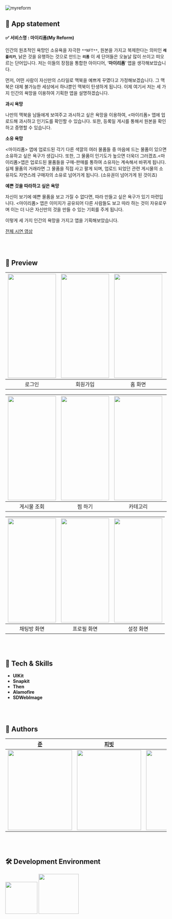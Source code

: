 ![myreform](https://user-images.githubusercontent.com/82807263/219072205-605f6c3f-45d7-4950-aec2-3b1388815412.jpg)



## 📱  App statement

#### ✅ 서비스명 : 마이리폼(My Reform) <br>
인간의 원초적인 욕망인 소유욕을 자극한 `**NFT**`, 원본을 가지고 복제한다는 의미인 **`레플리카`**, 낡은 것을 유행하는 것으로 만드는 **`리폼`** 이 세 단어들은 오늘날 많이 쓰이고 떠오르는 단어입니다. 저는 이들의 장점을 통합한 아이디어, ‘**마이리폼**’ 앱을 생각해보았습니다.
    
먼저, 어떤 사람이 자신만의 스타일로 맥북을 예쁘게 꾸몄다고 가정해보겠습니다. 그 맥북은 대체 불가능한 세상에서 하나뿐인 맥북이 탄생하게 됩니다. 이제 여기서 저는 세 가지 인간의 욕망을 이용하여 기획한 앱을 설명하겠습니다.

 **과시 욕망**

나만의 맥북을 남들에게 보여주고 과시하고 싶은 욕망을 이용하여, <마이리폼> 앱에 업로드해 과시하고 인기도를 확인할 수 있습니다. 또한, 등록일 게시를 통해서 원본을 확인하고 증명할 수 있습니다.

 **소유 욕망**

<마이리폼> 앱에 업로드된 각기 다른 색깔의 여러 물품들 중 마음에 드는 물품이 있으면 소유하고 싶은 욕구가 생깁니다. 또한, 그 물품이 인기도가 높으면 더욱더 그러겠죠.<마이리폼>앱은 업로드된 물품들을 구매-판매를 통하여 소유자는 계속해서 바뀌게 됩니다. 실제 물품의 거래라면 그 물품을 직접 사고 팔게 되며, 업로드 되었던 관련 게시물의 소유자도 자연스레 구매자의 소유로 넘어가게 됩니다. (소유권이 넘어가게 된 것이죠)

 **예쁜 것을 따라하고 싶은 욕망**

자신이 보기에 예쁜 물품을 보고 가질 수 없다면, 따라 만들고 싶은 욕구가 있기 마련입니다. <마이리폼> 앱은 이미지가 공유되어 다른 사람들도 보고 따라 하는 것이 자유로우며 이는 더 나은 자신만의 것을 만들 수 있는 기회를 주게 됩니다.

이렇게 세 가지 인간의 욕망을 가지고 앱을 기획해보았습니다.

[전체 시연 영상](https://www.youtube.com/watch?v=bIz7mGePBa4)


<br><br>

## 👀  Preview
|<img src="https://user-images.githubusercontent.com/82807263/219094736-aa642245-98b5-4816-a266-9d7d3dd13788.png"  width="150" height="325">|<img src="https://user-images.githubusercontent.com/82807263/219094915-941bd045-a67f-49cb-9e36-fedb547bb1fe.png"  width="150" height="325">|<img src="https://user-images.githubusercontent.com/82807263/219095241-4511268c-d083-4666-9bcf-8bb4020c559a.png"  width="150" height="325">|<img src="https://user-images.githubusercontent.com/82807263/219095495-2bb81887-e38f-42e2-91e6-66d6666335e6.png"  width="150" height="325">|
|:---:|:---:|:---:|:---:|
|<center>로그인</center>|<center>회원가입</center>|<center>홈 화면</center>|<center>검색 화면</center>|

|<img src="https://user-images.githubusercontent.com/82807263/219099112-bf39a2e7-7d41-44d0-ad26-17d23e259476.gif"  width="150" height="325">|<img src="https://user-images.githubusercontent.com/82807263/219099323-3301328c-06ec-4f62-bd11-05d3c4240ef4.gif"  width="150" height="325">|<img src="https://user-images.githubusercontent.com/82807263/219098607-312bd0a9-dc97-4b40-bbe6-df2e89c357cb.png"  width="150" height="325">|<img src="https://user-images.githubusercontent.com/82807263/219098796-fb1081f2-61be-44e7-8091-c6da108c3fbc.png"  width="150" height="325">|
|:---:|:---:|:---:|:---:|
|<center>게시물 조회</center>|<center>찜 하기</center>|<center>카테고리</center>|<center>업로드 화면</center>|

|<img src="https://user-images.githubusercontent.com/82807263/219105873-1b636573-e257-47ae-a22c-ee76d14e7577.gif"  width="150" height="325">|<img src="https://user-images.githubusercontent.com/82807263/219099789-f05f84ee-d0e0-4827-863d-fb52376a5b7c.png"  width="150" height="325">|<img src="https://user-images.githubusercontent.com/82807263/219100027-ca7f722e-9b90-4e1a-83e7-b416cc9c99f2.png"  width="150" height="325">|
|:---:|:---:|:---:|
|<center>채팅방 화면</center>|<center>프로필 화면</center>|<center>설정 화면</center>|


<br><br>

## 🔩  Tech & Skills
* **UIKit**
* **Snapkit**
* **Then**
* **Alamofire**
* **SDWebImage**


<br><br>



## 👥  Authors
|[준](https://github.com/devjoonn)|[피빗](https://github.com/seopmin)|[우지](https://github.com/choisw16)|
|:---:|:---:|:---:|
|<img src="https://user-images.githubusercontent.com/82807263/219266692-152cb744-6d15-4225-856f-a4f155b50a0c.png"  width="200" height="250">|<img src="https://user-images.githubusercontent.com/82807263/219092229-d2a84276-94ec-426b-997a-079c6e4943db.png"  width="200" height="250">|<img src="https://user-images.githubusercontent.com/82807263/219266258-e5b170b0-a3ce-43a3-b24b-bba3c4be46a8.png"  width="200" height="250">|


<br><br>

## 🛠  Development Environment
<img width="100" src="https://img.shields.io/badge/iOS-16.2-silver"> <img width="125" src="https://img.shields.io/badge/Xcode-14.2-blue">
